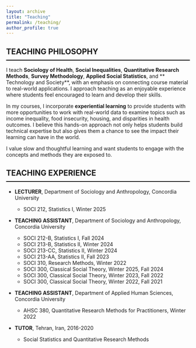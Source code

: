 ```yaml
---
layout: archive
title: "Teaching"
permalink: /teaching/
author_profile: true
---
```

<style>
  h2 {
    border-bottom: 2px solid black;
    font-weight: bold;
    padding-bottom: 10px; /* Space between text and the line */
  }
</style>

## TEACHING PHILOSOPHY

I teach **Sociology of Health**,  **Social Inequalities**,  **Quantitative Research Methods**, **Survey Methodology**, **Applied Social Statistics**, and ** Technology and Society**, with an emphasis on connecting course material to real-world applications. I approach teaching as an enjoyable experience where students feel encouraged to learn and develop their skills.

In my courses, I incorporate **experiential learning** to provide students with more opportunities to work with real-world data to examine topics such as income inequality, food insecurity, housing, and disparities in health outcomes. I believe this hands-on approach not only helps students build technical expertise but also gives them a chance to see the impact their learning can have in the world.

I value slow and thoughtful learning and want students to engage with the concepts and methods they are exposed to.

## TEACHING EXPERIENCE

- **LECTURER**, Department of Sociology and Anthropology, Concordia University  
  - SOCI 212, Statistics I, Winter 2025

- **TEACHING ASSISTANT**, Department of Sociology and Anthropology, Concordia University  
  - SOCI 212-B, Statistics I, Fall 2024
  - SOCI 213-B, Statistics II, Winter 2024
  - SOCI 213-CC, Statistics II, Winter 2024
  - SOCI 213-AA, Statistics II, Fall 2023
  - SOCI 310, Research Methods, Winter 2022
  - SOCI 300, Classical Social Theory, Winter 2025, Fall 2024
  - SOCI 300, Classical Social Theory, Winter 2023, Fall 2022
  - SOCI 300, Classical Social Theory, Winter 2022, Fall 2021

- **TEACHING ASSISTANT**, Department of Applied Human Sciences, Concordia University  
  - AHSC 380, Quantitative Research Methods for Practitioners, Winter 2022

- **TUTOR**, Tehran, Iran, 2016-2020  
  - Social Statistics and Quantitative Research Methods
